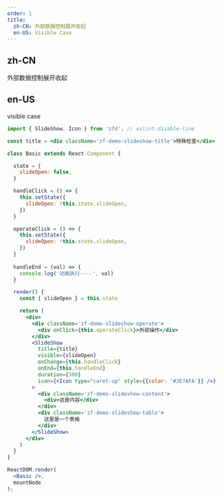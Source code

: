 ```yaml
---
order: 1
title:
  zh-CN: 外部数据控制展开收起
  en-US: Visible Case
---
```


## zh-CN

外部数据控制展开收起

## en-US

visible case


````jsx
import { SlideShow, Icon } from 'zfd'; // eslint-disable-line

const title = <div className='zf-demo-slideshow-title'>特殊检查</div>

class Basic extends React.Component {

  state = {
    slideOpen: false,
  }

  handleClick = () => {
    this.setState({
      slideOpen: !this.state.slideOpen,
    })
  }

  operateClick = () => {
    this.setState({
      slideOpen: !this.state.slideOpen,
    })
  }
  
  handleEnd = (val) => {
    console.log('动画执行----', val)
  }

  render() {
    const { slideOpen } = this.state

    return (
      <div>
        <div className='zf-demo-slideshow-operate'>
          <div onClick={this.operateClick}>外部操作</div>
        </div>
        <SlideShow
          title={title}
          visible={slideOpen}
          onChange={this.handleClick}
          onEnd={this.handleEnd}
          duration={300}
          icon={<Icon type="caret-up" style={{color: '#3E7AFA'}} />}
        >
          <div className='zf-demo-slideshow-content'>
            <div>这是内容</div>
          </div>
          <div className='zf-demo-slideshow-table'>
            这里是一个表格
          </div>
        </SlideShow>
      </div>
    )
  }
}

ReactDOM.render(
  <Basic />,
  mountNode
);
````
<style>
  .zf-demo-slideshow-title {
    color: #3E7AFA;
  }
  .zf-demo-slideshow-content {
    height: 100px;
    /* border: 1px solid green; */
    padding: 20px;
    background: red;
    color: white;
  }
  .zf-demo-slideshow-operate {
    padding: 10px;
    border: 1px solid red;
    margin-bottom: 10px;
    display: inline-block;
    cursor: pointer;
  }
  .zf-demo-slideshow-operate > div {
    display: inline-block;
  }
  .zf-demo-slideshow-table {
    background-color: #3E7AFA;
    height: 80px;
    color: white;
  }
</style>
